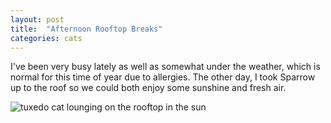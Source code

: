 ```yaml
---
layout: post
title:  "Afternoon Rooftop Breaks"
categories: cats 
---
```



I've been very busy lately as well as somewhat under the weather, which is normal for this time of year due to allergies. The other day, I took Sparrow up to the roof so we could both enjoy some sunshine and fresh air.

![tuxedo cat lounging on the rooftop in the sun](/tanyaselvog.github.io/assets/rooftime.jpeg)